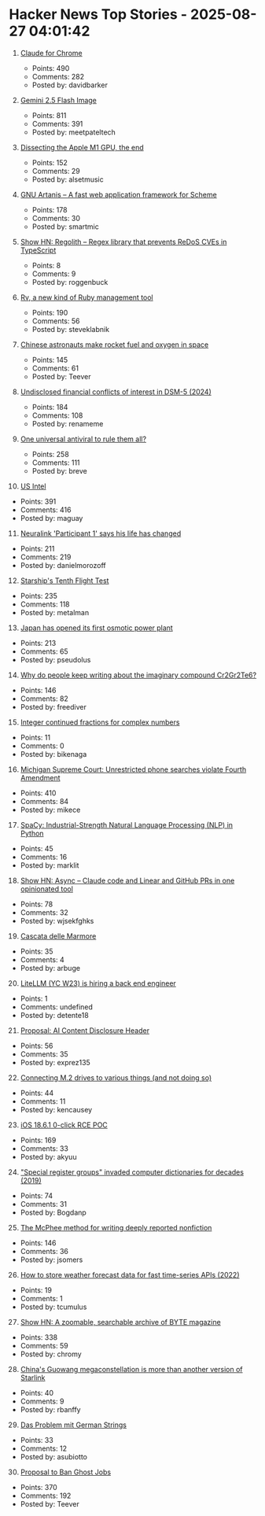# Hacker News Top Stories - 2025-08-27 04:01:42

1. [Claude for Chrome](https://www.anthropic.com/news/claude-for-chrome)
   - Points: 490
   - Comments: 282
   - Posted by: davidbarker

2. [Gemini 2.5 Flash Image](https://developers.googleblog.com/en/introducing-gemini-2-5-flash-image/)
   - Points: 811
   - Comments: 391
   - Posted by: meetpateltech

3. [Dissecting the Apple M1 GPU, the end](https://rosenzweig.io/blog/asahi-gpu-part-n.html)
   - Points: 152
   - Comments: 29
   - Posted by: alsetmusic

4. [GNU Artanis – A fast web application framework for Scheme](https://artanis.dev/index.html)
   - Points: 178
   - Comments: 30
   - Posted by: smartmic

5. [Show HN: Regolith – Regex library that prevents ReDoS CVEs in TypeScript](https://github.com/JakeRoggenbuck/regolith)
   - Points: 8
   - Comments: 9
   - Posted by: roggenbuck

6. [Rv, a new kind of Ruby management tool](https://andre.arko.net/2025/08/25/rv-a-new-kind-of-ruby-management-tool/)
   - Points: 190
   - Comments: 56
   - Posted by: steveklabnik

7. [Chinese astronauts make rocket fuel and oxygen in space](https://www.livescience.com/space/space-exploration/chinese-astronauts-make-rocket-fuel-and-oxygen-in-space-using-1st-of-its-kind-artificial-photosynthesis)
   - Points: 145
   - Comments: 61
   - Posted by: Teever

8. [Undisclosed financial conflicts of interest in DSM-5 (2024)](https://www.bmj.com/content/384/bmj-2023-076902)
   - Points: 184
   - Comments: 108
   - Posted by: renameme

9. [One universal antiviral to rule them all?](https://www.cuimc.columbia.edu/news/one-universal-antiviral-rule-them-all)
   - Points: 258
   - Comments: 111
   - Posted by: breve

10. [US Intel](https://stratechery.com/2025/u-s-intel/)
   - Points: 391
   - Comments: 416
   - Posted by: maguay

11. [Neuralink 'Participant 1' says his life has changed](https://fortune.com/2025/08/23/neuralink-participant-1-noland-arbaugh-18-months-post-surgery-life-changed-elon-musk/)
   - Points: 211
   - Comments: 219
   - Posted by: danielmorozoff

12. [Starship's Tenth Flight Test](https://www.spacex.com/)
   - Points: 235
   - Comments: 118
   - Posted by: metalman

13. [Japan has opened its first osmotic power plant](https://www.theguardian.com/world/2025/aug/25/japan-osmotic-power-plant-fukuoka)
   - Points: 213
   - Comments: 65
   - Posted by: pseudolus

14. [Why do people keep writing about the imaginary compound Cr2Gr2Te6?](https://www.righto.com/2025/08/Cr2Ge2Te6-not-Cr2Gr2Te6.html)
   - Points: 146
   - Comments: 82
   - Posted by: freediver

15. [Integer continued fractions for complex numbers](https://arxiv.org/abs/2508.15078)
   - Points: 11
   - Comments: 0
   - Posted by: bikenaga

16. [Michigan Supreme Court: Unrestricted phone searches violate Fourth Amendment](https://reclaimthenet.org/michigan-supreme-court-rules-phone-search-warrants-must-be-specific)
   - Points: 410
   - Comments: 84
   - Posted by: mikece

17. [SpaCy: Industrial-Strength Natural Language Processing (NLP) in Python](https://github.com/explosion/spaCy)
   - Points: 45
   - Comments: 16
   - Posted by: marklit

18. [Show HN: Async – Claude code and Linear and GitHub PRs in one opinionated tool](https://github.com/bkdevs/async-server)
   - Points: 78
   - Comments: 32
   - Posted by: wjsekfghks

19. [Cascata delle Marmore](https://en.wikipedia.org/wiki/Cascata_delle_Marmore)
   - Points: 35
   - Comments: 4
   - Posted by: arbuge

20. [LiteLLM (YC W23) is hiring a back end engineer](https://www.ycombinator.com/companies/litellm/jobs/6uvoBp3-founding-backend-engineer)
   - Points: 1
   - Comments: undefined
   - Posted by: detente18

21. [Proposal: AI Content Disclosure Header](https://www.ietf.org/archive/id/draft-abaris-aicdh-00.html)
   - Points: 56
   - Comments: 35
   - Posted by: exprez135

22. [Connecting M.2 drives to various things (and not doing so)](https://utcc.utoronto.ca/~cks/space/blog/tech/M2ToVariousThings)
   - Points: 44
   - Comments: 11
   - Posted by: kencausey

23. [iOS 18.6.1 0-click RCE POC](https://github.com/b1n4r1b01/n-days/blob/main/CVE-2025-43300.md)
   - Points: 169
   - Comments: 33
   - Posted by: akyuu

24. ["Special register groups" invaded computer dictionaries for decades (2019)](https://www.righto.com/2019/10/how-special-register-groups-invaded.html)
   - Points: 74
   - Comments: 31
   - Posted by: Bogdanp

25. [The McPhee method for writing deeply reported nonfiction](https://jsomers.net/blog/the-mcphee-method)
   - Points: 146
   - Comments: 36
   - Posted by: jsomers

26. [How to store weather forecast data for fast time-series APIs (2022)](https://openmeteo.substack.com/p/how-to-store-weather-forecast-data)
   - Points: 19
   - Comments: 1
   - Posted by: tcumulus

27. [Show HN: A zoomable, searchable archive of BYTE magazine](https://byte.tsundoku.io)
   - Points: 338
   - Comments: 59
   - Posted by: chromy

28. [China's Guowang megaconstellation is more than another version of Starlink](https://arstechnica.com/space/2025/08/china-may-have-taken-an-early-lead-in-the-race-for-a-military-megaconstellation/)
   - Points: 40
   - Comments: 9
   - Posted by: rbanffy

29. [Das Problem mit German Strings](https://www.polarsignals.com/blog/posts/2025/08/26/das-problem-mit-german-strings)
   - Points: 33
   - Comments: 12
   - Posted by: asubiotto

30. [Proposal to Ban Ghost Jobs](https://www.cnbc.com/2025/08/25/tech-worker-was-frustrated-with-ghost-jobs-now-hes-trying-to-pass-a-national-ban.html)
   - Points: 370
   - Comments: 192
   - Posted by: Teever

